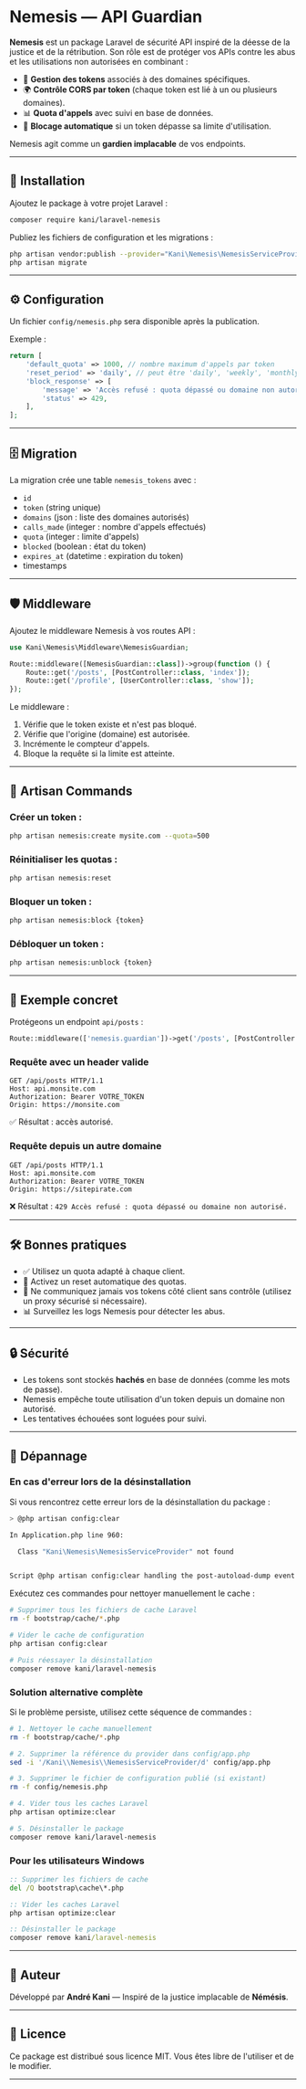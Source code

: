 # Nemesis — API Guardian

**Nemesis** est un package Laravel de sécurité API inspiré de la déesse de la justice et de la rétribution. Son rôle est de protéger vos APIs contre les abus et les utilisations non autorisées en combinant :

* 🔑 **Gestion des tokens** associés à des domaines spécifiques.
* 🌍 **Contrôle CORS par token** (chaque token est lié à un ou plusieurs domaines).
* 📊 **Quota d'appels** avec suivi en base de données.
* 🚨 **Blocage automatique** si un token dépasse sa limite d'utilisation.

Nemesis agit comme un **gardien implacable** de vos endpoints.

---

## 🚀 Installation

Ajoutez le package à votre projet Laravel :

```bash
composer require kani/laravel-nemesis
```

Publiez les fichiers de configuration et les migrations :

```bash
php artisan vendor:publish --provider="Kani\Nemesis\NemesisServiceProvider"
php artisan migrate
```

---

## ⚙️ Configuration

Un fichier `config/nemesis.php` sera disponible après la publication.

Exemple :

```php
return [
    'default_quota' => 1000, // nombre maximum d'appels par token
    'reset_period' => 'daily', // peut être 'daily', 'weekly', 'monthly'
    'block_response' => [
        'message' => 'Accès refusé : quota dépassé ou domaine non autorisé.',
        'status' => 429,
    ],
];
```

---

## 🗄️ Migration

La migration crée une table `nemesis_tokens` avec :

* `id`
* `token` (string unique)
* `domains` (json : liste des domaines autorisés)
* `calls_made` (integer : nombre d'appels effectués)
* `quota` (integer : limite d'appels)
* `blocked` (boolean : état du token)
* `expires_at` (datetime : expiration du token)
* timestamps

---

## 🛡️ Middleware

Ajoutez le middleware Nemesis à vos routes API :

```php
use Kani\Nemesis\Middleware\NemesisGuardian;

Route::middleware([NemesisGuardian::class])->group(function () {
    Route::get('/posts', [PostController::class, 'index']);
    Route::get('/profile', [UserController::class, 'show']);
});
```

Le middleware :

1. Vérifie que le token existe et n'est pas bloqué.
2. Vérifie que l'origine (domaine) est autorisée.
3. Incrémente le compteur d'appels.
4. Bloque la requête si la limite est atteinte.

---

## 🔧 Artisan Commands

### Créer un token :

```bash
php artisan nemesis:create mysite.com --quota=500
```

### Réinitialiser les quotas :

```bash
php artisan nemesis:reset
```

### Bloquer un token :

```bash
php artisan nemesis:block {token}
```

### Débloquer un token :

```bash
php artisan nemesis:unblock {token}
```

---

## 📌 Exemple concret

Protégeons un endpoint `api/posts` :

```php
Route::middleware(['nemesis.guardian'])->get('/posts', [PostController::class, 'index']);
```

### Requête avec un header valide

```http
GET /api/posts HTTP/1.1
Host: api.monsite.com
Authorization: Bearer VOTRE_TOKEN
Origin: https://monsite.com
```

✅ Résultat : accès autorisé.

### Requête depuis un autre domaine

```http
GET /api/posts HTTP/1.1
Host: api.monsite.com
Authorization: Bearer VOTRE_TOKEN
Origin: https://sitepirate.com
```

❌ Résultat : `429 Accès refusé : quota dépassé ou domaine non autorisé.`

---

## 🛠️ Bonnes pratiques

* ✅ Utilisez un quota adapté à chaque client.
* 🔄 Activez un reset automatique des quotas.
* 🔐 Ne communiquez jamais vos tokens côté client sans contrôle (utilisez un proxy sécurisé si nécessaire).
* 📊 Surveillez les logs Nemesis pour détecter les abus.

---

## 🔒 Sécurité

* Les tokens sont stockés **hachés** en base de données (comme les mots de passe).
* Nemesis empêche toute utilisation d'un token depuis un domaine non autorisé.
* Les tentatives échouées sont loguées pour suivi.

---

## 🚨 Dépannage

### En cas d'erreur lors de la désinstallation

Si vous rencontrez cette erreur lors de la désinstallation du package :

```bash
> @php artisan config:clear

In Application.php line 960:

  Class "Kani\Nemesis\NemesisServiceProvider" not found


Script @php artisan config:clear handling the post-autoload-dump event returned with error code 1
```

Exécutez ces commandes pour nettoyer manuellement le cache :

```bash
# Supprimer tous les fichiers de cache Laravel
rm -f bootstrap/cache/*.php

# Vider le cache de configuration
php artisan config:clear

# Puis réessayer la désinstallation
composer remove kani/laravel-nemesis
```

### Solution alternative complète

Si le problème persiste, utilisez cette séquence de commandes :

```bash
# 1. Nettoyer le cache manuellement
rm -f bootstrap/cache/*.php

# 2. Supprimer la référence du provider dans config/app.php
sed -i '/Kani\\Nemesis\\NemesisServiceProvider/d' config/app.php

# 3. Supprimer le fichier de configuration publié (si existant)
rm -f config/nemesis.php

# 4. Vider tous les caches Laravel
php artisan optimize:clear

# 5. Désinstaller le package
composer remove kani/laravel-nemesis
```

### Pour les utilisateurs Windows

```cmd
:: Supprimer les fichiers de cache
del /Q bootstrap\cache\*.php

:: Vider les caches Laravel
php artisan optimize:clear

:: Désinstaller le package
composer remove kani/laravel-nemesis
```

---

## 👤 Auteur

Développé par **André Kani** — Inspiré de la justice implacable de **Némésis**.

---

## 📜 Licence

Ce package est distribué sous licence MIT. Vous êtes libre de l'utiliser et de le modifier.

---
